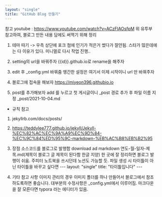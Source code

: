 ```yaml
---
layout: "single"
title: "GitHub Blog 만들기"
---
```


참고 youtube : https://www.youtube.com/watch?v=ACzFIAOsfpM
위 유투부 참고하여, 블로그 만든 내용 담에도 써먹기 위해 정리

1. 테마 따기 -> 우측 상단에 포크
첨에 인기가 적은거 썼다가 잘안됨.
스타가 많은데에는 다 이유가 있다. 미니멀로 다시 작업 진행..

2. setting의 url을 바꿔주자
{{id}}.github.io로 rename을 해주자

3. edit 후 &#95;config.yml 바꿔줌
엥간한 설정은 여기서 이제 시작이니 url 만 바꿔주자

4. 블로그에 접속을 해보자
https://miyeon396.githubio.io

5. post를 추가해보자
add 를 누르고 첫 게시글이니 &#95;post 경로 추가 후 파일 이름 지정
&#95;post/2021-10-04.md

  - 규칙 참고
  1. jekyllrb.com/docs/posts/
  2. https://teddylee777.github.io/jekyll/Jekyll-%EC%82%AC%EC%9A%A9%EC%9D%84-%EC%9C%84%ED%95%9C-markdown-%EB%AC%B8%EB%B2%95

6. 장점
소스코드를 블로그로 발행함 
download ad markdown 연도-월-일자-제목.md(제목이 블로그 글 제목이 된다함 한글 지양)
한 곳에 잘 정리하면 블로그 발행이 쉬움. 주피터 노트북을 쓰시던데 노션도 가능할 듯.
파일 생성 시 타이틀이 아닌 타이틀을 바꾸고 싶다면
&#45;&#45;&#45;
layout: "single"
title: "타이틀입니다"
&#45;&#45;&#45;

7. 기타 참고 사항
이미지 관리의 경우 이미지 폴더를 하나 만들어서 블로그에서 참조하도록하면 좋습니다.
대부분의 수정사항은 &#95;config.yml에서 이루어짐.
마크다운을 잘 모른다면 typora 라는 에디터가 있음. 
